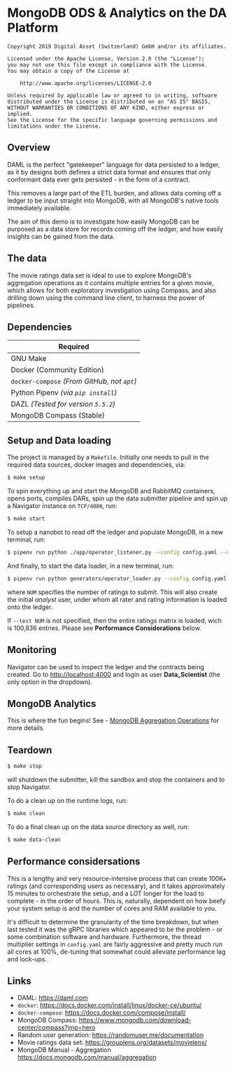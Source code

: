 # MongoDB ODS & Analytics on the DA Platform #

```
Copyright 2019 Digital Asset (Switzerland) GmbH and/or its affiliates.

Licensed under the Apache License, Version 2.0 (the "License");
you may not use this file except in compliance with the License.
You may obtain a copy of the License at

    http://www.apache.org/licenses/LICENSE-2.0

Unless required by applicable law or agreed to in writing, software
distributed under the License is distributed on an "AS IS" BASIS,
WITHOUT WARRANTIES OR CONDITIONS OF ANY KIND, either express or implied.
See the License for the specific language governing permissions and
limitations under the License.
```

## Overview ##

DAML is the perfect "gatekeeper" language for data persisted to a ledger, as it by designs both defines a strict data format and ensures that only conformant data ever gets persisted - in the form of a contract. 

This removes a large part of the ETL burden, and allows data coming off a ledger to be input straight into MongoDB, with all MongoDB's native tools immediately available.

The aim of this demo is to investigate how easily MongoDB can be purposed as a data store for records coming off the ledger, and how easily insights can be gained from the data. 

## The data ##

The movie ratings data set is ideal to use to explore MongoDB's aggregation operations as it contains multiple entries for a given movie, which allows for both exploratory investigation using Compass, and also drilling down using the command line client, to harness the power of pipelines. 

## Dependencies ##

| Required |
|---|
| GNU Make |
| Docker (Community Edition) |
| `docker-compose` _(From GitHub, not `apt`)_ |
| Python Pipenv _(via `pip install`)_ |
| DAZL _(Tested for version `5.5.2`)_ |
| MongoDB Compass (Stable) |

## Setup and Data loading ##

The project is managed by a `Makefile`. Initially one needs to pull in the required data sources, docker images and dependencies, via:

```sh
$ make setup
```

To spin everything up and start the MongoDB and RabbitMQ containers, opens ports, compiles DARs, spin up the data submitter pipeline and spin up a Navigator instance on `TCP/4000`, run:

```sh
$ make start
```

To setup a nanobot to read off the ledger and populate MongoDB, in a new terminal, run:

```sh
$ pipenv run python ./app/operator_listener.py --config config.yaml --user Data_Scientist
```

And finally, to start the data loader, in a new terminal, run:

```sh
$ pipenv run python generators/operator_loader.py --config config.yaml --user Data_Scientist --test NUM
```

where `NUM` specifies the number of ratings to submit. This will also create the initial _analyst_ user, under whom all rater and rating information is loaded onto the ledger.

If `--test NUM` is not specified, then the entire ratings matrix is loaded, wich is 100,836 entries. Please see **Performance Considerations** below.

## Monitoring ##

Navigator can be used to inspect the ledger and the contracts being created. Go to <http://localhost:4000> and login as user **Data_Scientist** (the only option in the dropdown).

## MongoDB Analytics ##

This is where the fun begins! See - [MongoDB Aggregation Operations](docs/MongoDB_Aggregation_Operations.pdf) for more details.

## Teardown ##

```sh
$ make stop
```

will shutdown the submitter, kill the sandbox and stop the containers and to stop Navigator.

To do a clean up on the runtime logs, run:

```sh
$ make clean
```

To do a final clean up on the data source directory as well, run:

```sh
$ make data-clean
```

## Performance considersations ##

This is a lengthy and very resource-intensive process that can create 100K+ ratings (and corresponding users as necessary), and it takes approximately 15 minutes to orchestrate the setup, and a LOT longer for the load to complete - in the order of hours. This is, naturally, dependent on how beefy your system setup is and the number of cores and RAM available to you.

It's difficult to determine the granularity of the time breakdown, but when last tested it was the gRPC libraries which appeared to be the problem - or some combination software and hardware. Furthermore, the thread multiplier settings in `config.yaml` are fairly aggressive and pretty much run all cores at 100%, de-tuning that somewhat could alleviate performance lag and lock-ups.

## Links ##

- DAML: <https://daml.com>
- `docker`: <https://docs.docker.com/install/linux/docker-ce/ubuntu/>
- `docker-compose`: <https://docs.docker.com/compose/install/>
- MongoDB Compass: <https://www.mongodb.com/download-center/compass?jmp=hero>
- Random user generation: <https://randomuser.me/documentation>
- Movie ratings data set: <https://grouplens.org/datasets/movielens/>
- MongoDB Manual - Aggregation <https://docs.mongodb.com/manual/aggregation>
